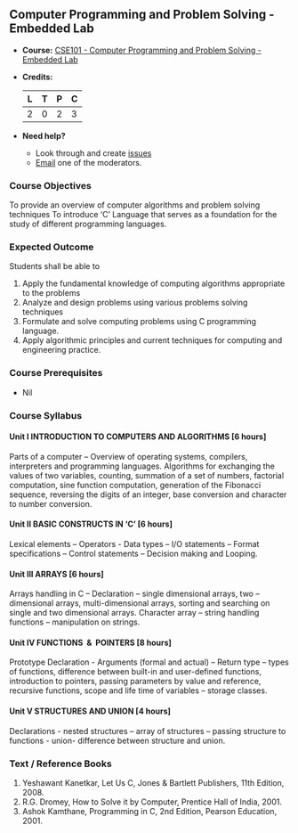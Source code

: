 ## Computer Programming and Problem Solving - Embedded Lab

* **Course:** [CSE101 - Computer Programming and Problem Solving - Embedded Lab](http://github.com/VIT-OCW/CSE101)
* **Credits:**

  | L | T | P | C |
  |---|---|---|---|
  | 2 | 0 | 2 | 3 |
* **Need help?**
   * Look through and create [issues](https://github.com/VIT-OCW/CSE101/issues)
   * [Email](mailto:karthikb351@gmail.com) one of the moderators.

### Course Objectives
To provide an overview of computer algorithms and problem solving techniques
To introduce ‘C’ Language that serves as a foundation for the study of different
programming languages. 

### Expected Outcome
Students shall be able to
1. Apply the fundamental knowledge of computing algorithms appropriate to the problems
2. Analyze and design problems using various problems solving techniques
3. Formulate and solve computing problems using C programming language.
4. Apply algorithmic principles and current techniques for computing and engineering practice. 

### Course Prerequisites
* Nil

### Course Syllabus

#### **Unit I** INTRODUCTION TO COMPUTERS AND ALGORITHMS [6 hours]

Parts of a computer – Overview of operating systems, compilers, interpreters and programming languages. Algorithms for exchanging the values of two variables, counting, summation of a set of numbers, factorial computation, sine function computation, generation of the Fibonacci sequence, reversing the digits of an integer, base conversion and character to number conversion. 

#### **Unit II** BASIC CONSTRUCTS IN ‘C’ [6 hours]
Lexical elements – Operators - Data types – I/O statements – Format specifications – Control statements – Decision making and Looping.

#### **Unit III** ARRAYS [6 hours]
Arrays handling in C – Declaration – single dimensional arrays, two – dimensional arrays, multi-dimensional arrays, sorting and searching on single and two dimensional arrays. Character array – string handling functions – manipulation on strings.  

#### **Unit IV** FUNCTIONS  &  POINTERS [8 hours]
Prototype Declaration - Arguments (formal and actual) – Return type – types of functions, difference between built-in and user-defined functions, introduction to pointers, passing parameters by value and reference, recursive functions, scope and life time of variables – storage classes.

#### **Unit V** STRUCTURES AND UNION [4 hours]
Declarations - nested structures – array of structures – passing structure to functions - union- difference between structure and union. 

### Text / Reference Books
1. Yeshawant Kanetkar, Let Us C, Jones & Bartlett Publishers, 11th Edition, 2008.
2. R.G. Dromey, How to Solve it by Computer, Prentice Hall of India, 2001.
3. Ashok Kamthane, Programming in C, 2nd Edition, Pearson Education, 2001.

